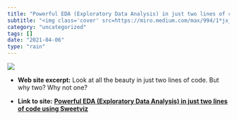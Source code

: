 ```yaml
---
title: "Powerful EDA (Exploratory Data Analysis) in just two lines of code using Sweetviz"
subtitle: "<img class='cover' src=https://miro.medium.com/max/994/1*jx_ShECen95-F_M5PH9HCA.png>"
category: "uncategorized"
tags: []
date: "2021-04-06"
type: "rain"
---
```

<img class="cover" src=https://miro.medium.com/max/994/1*jx_ShECen95-F_M5PH9HCA.png>



* **Web site excerpt:** Look at all the beauty in just two lines of code. But why two? Why not one?

* **Link to site:** **[Powerful EDA (Exploratory Data Analysis) in just two lines of code using Sweetviz](https://link.medium.com/d4nAgJdoa8)**